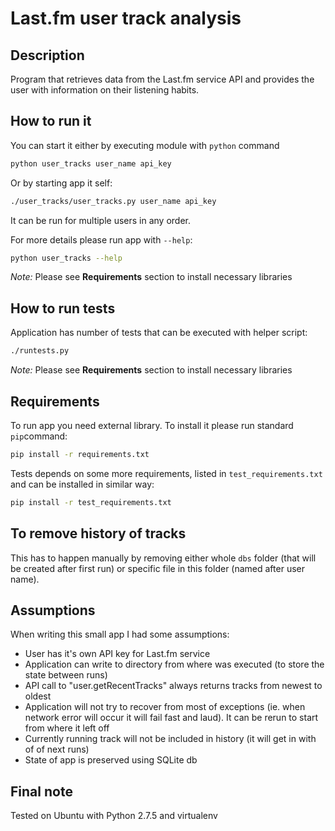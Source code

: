 # Last.fm user track analysis

## Description

 Program that retrieves data from the Last.fm service API and provides the user with information on their listening habits.

## How to run it

You can start it either by executing module with `python` command

```bash
python user_tracks user_name api_key
```

Or by starting app it self:

```bash
./user_tracks/user_tracks.py user_name api_key
```

It can be run for multiple users in any order.

For more details please run app with `--help`:

```bash
python user_tracks --help
```

*Note:* Please see **Requirements** section to install necessary libraries

## How to run tests

Application has number of tests that can be executed with helper script:

```bash
./runtests.py
```

*Note:* Please see **Requirements** section to install necessary libraries

## Requirements

To run app you need external library. To install it please run standard `pip`command:

```bash
pip install -r requirements.txt
```

Tests depends on some more requirements, listed in `test_requirements.txt` and can be installed in similar way:

```bash
pip install -r test_requirements.txt
```

## To remove history of tracks

This has to happen manually by removing either whole `dbs` folder (that will be created after first run) or specific file in this folder (named after user name).

## Assumptions

When writing this small app I had some assumptions:
* User has it's own API key for Last.fm service
* Application can write to directory from where was executed (to store the state between runs)
* API call to "user.getRecentTracks" always returns tracks from newest to oldest
* Application will not try to recover from most of exceptions (ie. when network error will occur it will fail fast and laud). It can be rerun to start from where it left off
* Currently running track will not be included in history (it will get in with of of next runs)
* State of app is preserved using SQLite db

## Final note

Tested on Ubuntu with Python 2.7.5 and virtualenv
